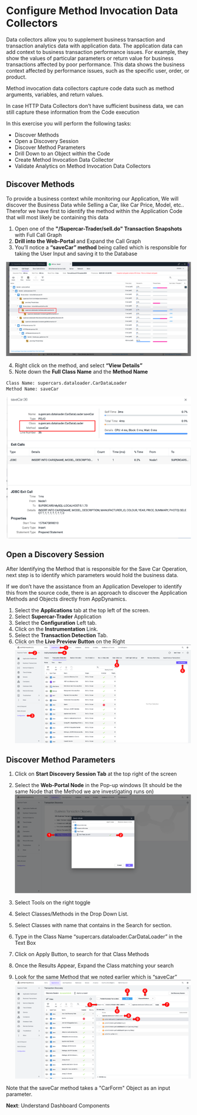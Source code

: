 # Configure Method Invocation Data Collectors

Data collectors allow you to supplement business transaction and transaction analytics data with application data. The application data can add context to business transaction performance issues. For example, they show the values of particular parameters or return value for business transactions affected by poor performance. 
This data shows the business context affected by performance issues, such as the specific user, order, or product.  

Method invocation data collectors capture code data such as method arguments, variables, and return values.

In case HTTP Data Collectors don’t have sufficient business data, we can still capture these information from the Code execution

In this exercise you will perform the following tasks:
- Discover Methods
- Open a Discovery Session
- Discover Method Parameters
- Drill Down to an Object within the Code
- Create Method Invocation Data Collector
- Validate Analytics on Method Invocation Data Collectors

## Discover Methods

To  provide a business context  while monitoring our Application, We will discover the Business Data while Selling a Car, like Car Price, Model, etc..
Therefor we have first to identify the method within the Application Code that will most likely be containing this data

1. Open one of the **"/Supercar-Trader/sell.do" Transaction Snapshots** with Full Call Graph
2. **Drill into the Web-Portal** and Expand the Call Graph
3. You’ll notice a **“saveCar” method** being called which is responsible for taking the User Input and saving it to the Database

![DiscoverCallGraphMethods 1](assets/images/06-discover-callgraph-methods-01.png)

4. Right click on the method, and select **“View Details”**
5. Note down the **Full Class Name** and the **Method Name**
  ```
  Class Name: supercars.dataloader.CarDataLoader
  Method Name: saveCar
  ```
![DiscoverCallGraphMethods 2](assets/images/06-discover-callgraph-methods-02.png)


## Open a Discovery Session

After Identifying the Method that is responsible for the Save Car Operation, next step is to identify which parameters would hold the business data.

If we don’t have the assistance from an Application Developer to identify this from the source code, there is an approach to discover the Application Methods and Objects directly from AppDynamics.

1.	Select the **Applications** tab at the top left of the screen.
2.	Select **Supercar-Trader** Application
3.	Select the **Configuration** Left tab.
4.	Click on the **Instrumentation** Link.
5.	Select the **Transaction Detection** Tab.
6.	Click on the **Live Preview Button** on the Right
 ![OpenDiscoverySession](assets/images/06-open-discovery-session-03.png)
 
## Discover Method Parameters

1.	Click on **Start Discovery Session Tab** at the top right of the screen
2.	Select the **Web-Portal Node** in the Pop-up windows (It should be the same Node that the Method we are investigating runs on)
![OpenDiscoverySession](assets/images/06-start-discovery-session-04.png)

1.	Select Tools on the right toggle 

4.	Select Classes/Methods in the Drop Down List.
5.	Select Classes with name that contains in the Search for section.
6.	Type in the Class Name “supercars.dataloader.CarDataLoader” in the Text Box
7.	Click on Apply Button, to search for that Class Methods
8.	Once the Results Appear, Expand the Class matching your search
9.	Look for the same Method that we noted earlier which is “saveCar”
![OpenDiscoverySession](assets/images/06-method-drill-down-05.png)

Note that the saveCar method takes a "CarForm" Object as an input parameter.



**Next**: Understand Dashboard Components
